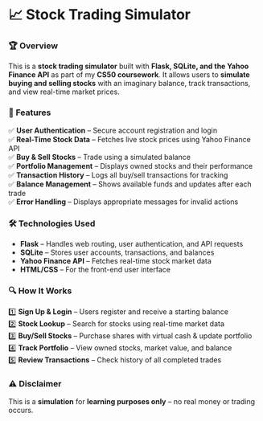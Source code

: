 # 📈 Stock Trading Simulator  

### 🏆 Overview  
This is a **stock trading simulator** built with **Flask, SQLite, and the Yahoo Finance API** as part of my **CS50 coursework**. It allows users to **simulate buying and selling stocks** with an imaginary balance, track transactions, and view real-time market prices.

### 🎯 Features  
✅ **User Authentication** – Secure account registration and login  
✅ **Real-Time Stock Data** – Fetches live stock prices using Yahoo Finance API  
✅ **Buy & Sell Stocks** – Trade using a simulated balance  
✅ **Portfolio Management** – Displays owned stocks and their performance  
✅ **Transaction History** – Logs all buy/sell transactions for tracking  
✅ **Balance Management** – Shows available funds and updates after each trade  
✅ **Error Handling** – Displays appropriate messages for invalid actions  

### 🛠️ Technologies Used  
- **Flask** – Handles web routing, user authentication, and API requests  
- **SQLite** – Stores user accounts, transactions, and balances  
- **Yahoo Finance API** – Fetches real-time stock market data  
- **HTML/CSS** – For the front-end user interface  

### 🔍 How It Works  
1️⃣ **Sign Up & Login** – Users register and receive a starting balance  
2️⃣ **Stock Lookup** – Search for stocks using real-time market data  
3️⃣ **Buy/Sell Stocks** – Purchase shares with virtual cash & update portfolio  
4️⃣ **Track Portfolio** – View owned stocks, market value, and balance  
5️⃣ **Review Transactions** – Check history of all completed trades  

### ⚠️ Disclaimer  
This is a **simulation** for **learning purposes only** – no real money or trading occurs.
